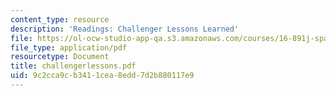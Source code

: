 ```yaml
---
content_type: resource
description: 'Readings: Challenger Lessons Learned'
file: https://ol-ocw-studio-app-qa.s3.amazonaws.com/courses/16-891j-space-policy-seminar-spring-2003/9c2cca9cb3411cea8edd7d2b880117e9_challengerlessons.pdf
file_type: application/pdf
resourcetype: Document
title: challengerlessons.pdf
uid: 9c2cca9c-b341-1cea-8edd-7d2b880117e9
---
```

